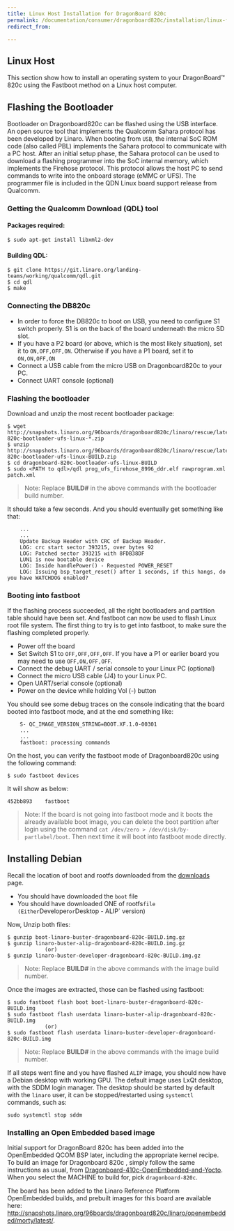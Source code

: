 ```yaml
---
title: Linux Host Installation for DragonBoard 820c
permalink: /documentation/consumer/dragonboard820c/installation/linux-fastboot.md.html
redirect_from:

---
```

## Linux Host

This section show how to install an operating system to your DragonBoard™ 820c using the Fastboot method on a Linux host computer.

## Flashing the Bootloader

Bootloader on Dragonboard820c can be flashed using the USB interface. An open source tool that implements the Qualcomm Sahara protocol has been developed by Linaro. When booting from `USB`, the internal SoC ROM code (also called PBL) implements the Sahara protocol to communicate with a PC host. After an initial setup phase, the Sahara protocol can be used to download a flashing programmer into the SoC internal memory, which implements the Firehose protocol. This protocol allows the host PC to send commands to write into the onboard storage (eMMC or UFS). The programmer file is included in the QDN Linux board support release from Qualcomm.

### Getting the Qualcomm Download (QDL) tool

#### Packages required:

```shell
$ sudo apt-get install libxml2-dev
```

#### Building QDL: 

```
$ git clone https://git.linaro.org/landing-teams/working/qualcomm/qdl.git
$ cd qdl
$ make
```

### Connecting the DB820c

* In order to force the DB820c to boot on USB, you need to configure S1 switch properly. S1 is on the back of the board underneath the micro SD slot.
* If you have a P2 board (or above, which is the most likely situation), set it to `ON,OFF,OFF,ON`. Otherwise if you have a P1 board, set it to `ON,ON,OFF,ON`
* Connect a USB cable from the micro USB on Dragonboard820c to your PC.
* Connect UART console (optional)

### Flashing the bootloader

Download and unzip the most recent bootloader package:

```
$ wget http://snapshots.linaro.org/96boards/dragonboard820c/linaro/rescue/latest/dragonboard-820c-bootloader-ufs-linux-*.zip
$ unzip http://snapshots.linaro.org/96boards/dragonboard820c/linaro/rescue/latest/dragonboard-820c-bootloader-ufs-linux-BUILD.zip
$ cd dragonboard-820c-bootloader-ufs-linux-BUILD
$ sudo <PATH to qdl>/qdl prog_ufs_firehose_8996_ddr.elf rawprogram.xml patch.xml
```
> Note: Replace **BUILD#** in the above commands with the bootloader build number.

It should take a few seconds. And you should eventually get something like that:

```shell
	...
	...
	Update Backup Header with CRC of Backup Header.
	LOG: crc start sector 393215, over bytes 92
	LOG: Patched sector 393215 with 8FDB38DF
	LUN1 is now bootable device
	LOG: Inside handlePower() - Requested POWER_RESET
	LOG: Issuing bsp_target_reset() after 1 seconds, if this hangs, do you have WATCHDOG enabled?
```

### Booting into fastboot

If the flashing process succeeded, all the right bootloaders and partition table should have been set. And fastboot can now be used to flash Linux root file system. The first thing to try is to get into fastboot, to make sure the flashing completed properly.

* Power off the board
* Set Switch S1 to `OFF,OFF,OFF,OFF`. If you have a P1 or earlier board you may need to use `OFF,ON,OFF,OFF`.
* Connect the debug UART / serial console to your Linux PC (optional)
* Connect the micro USB cable (J4) to your Linux PC.
* Open UART/serial console (optional)
* Power on the device while holding Vol (-) button

You should see some debug traces on the console indicating that the board booted into fastboot mode, and at the end something like:

```shell
	S- QC_IMAGE_VERSION_STRING=BOOT.XF.1.0-00301
	...
	...
	fastboot: processing commands
```
On the host, you can verify the fastboot mode of Dragonboard820c using the following command:

```shell
$ sudo fastboot devices
```

It will show as below:
```shell
452bb893	fastboot
```
> Note: If the board is not going into fastboot mode and it boots the already available boot image,
>       you can delete the boot partition after login using the command `cat /dev/zero > /dev/disk/by-partlabel/boot`.
>       Then next time it will boot into fastboot mode directly.

## Installing Debian

Recall the location of boot and rootfs downloaded from the [downloads](../downloads/debian.md) page.
- You should have downloaded the `boot` file
- You should have downloaded ONE of rootfs` file (Either `Developer` or `Desktop - ALIP` version)

Now, Unzip both files:

```shell
$ gunzip boot-linaro-buster-dragonboard-820c-BUILD.img.gz
$ gunzip linaro-buster-alip-dragonboard-820c-BUILD.img.gz
			(or)
$ gunzip linaro-buster-developer-dragonboard-820c-BUILD.img.gz
```
> Note: Replace **BUILD#** in the above commands with the image build number.

Once the images are extracted, those can be flashed using fastboot:

```shell
$ sudo fastboot flash boot boot-linaro-buster-dragonboard-820c-BUILD.img
$ sudo fastboot flash userdata linaro-buster-alip-dragonboard-820c-BUILD.img
			(or)
$ sudo fastboot flash userdata linaro-buster-developer-dragonboard-820c-BUILD.img
```
> Note: Replace **BUILD#** in the above commands with the image build number.

If all steps went fine and you have flashed `ALIP` image, you should now have a Debian desktop with working GPU. The default image uses LxQt desktop, with the SDDM login manager. The desktop should be started by default with the `linaro` user, it can be stopped/restarted using `systemctl` commands, such as:

`sudo systemctl stop sddm`

### Installing an Open Embedded based image

Initial support for DragonBoard 820c has been added into the OpenEmbedded QCOM BSP later, including the appropriate kernel recipe. To build an image for Dragonboard 820c , simply follow the same instructions as usual, from [Dragonboard-410c-OpenEmbedded-and-Yocto](https://github.com/Linaro/documentation/blob/master/Reference-Platform/CECommon/OE.md). When you select the MACHINE to build for, pick `dragonboard-820c`.

The board has been added to the Linaro Reference Platform OpenEmbedded builds, and prebuilt images for this board are available here: http://snapshots.linaro.org/96boards/dragonboard820c/linaro/openembedded/morty/latest/.
